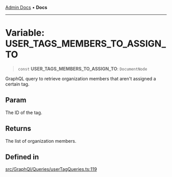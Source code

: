 [Admin Docs](/) • **Docs**

***

# Variable: USER\_TAGS\_MEMBERS\_TO\_ASSIGN\_TO

> `const` **USER\_TAGS\_MEMBERS\_TO\_ASSIGN\_TO**: `DocumentNode`

GraphQL query to retrieve organization members that aren't assigned a certain tag.

## Param

The ID of the tag.

## Returns

The list of organization members.

## Defined in

[src/GraphQl/Queries/userTagQueries.ts:119](https://github.com/PalisadoesFoundation/talawa-admin/blob/main/src/GraphQl/Queries/userTagQueries.ts#L119)
